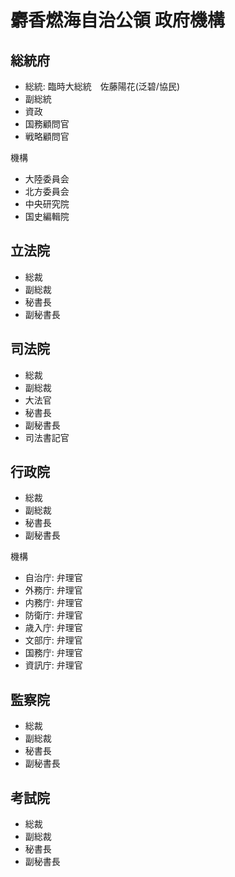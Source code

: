# 麝香燃海自治公領 政府機構

## 総統府

- 総統: 臨時大総統　佐藤陽花(泛碧/協民)
- 副総統
- 資政
- 国務顧問官
- 戦略顧問官

機構

- 大陸委員会
- 北方委員会
- 中央研究院
- 国史編輯院

## 立法院

- 総裁
- 副総裁
- 秘書長
- 副秘書長

## 司法院

- 総裁
- 副総裁
- 大法官
- 秘書長
- 副秘書長
- 司法書記官

## 行政院

- 総裁
- 副総裁
- 秘書長
- 副秘書長

機構

- 自治庁: 弁理官
- 外務庁: 弁理官
- 内務庁: 弁理官
- 防衛庁: 弁理官
- 歳入庁: 弁理官
- 文部庁: 弁理官
- 国務庁: 弁理官
- 資訊庁: 弁理官

## 監察院

- 総裁
- 副総裁
- 秘書長
- 副秘書長

## 考試院

- 総裁
- 副総裁
- 秘書長
- 副秘書長
